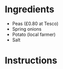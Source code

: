 # Ingredients
 - Peas (£0.80 at Tesco)
 - Spring onions
 - Potato (local farmer)
 - Salt

# Instructions
